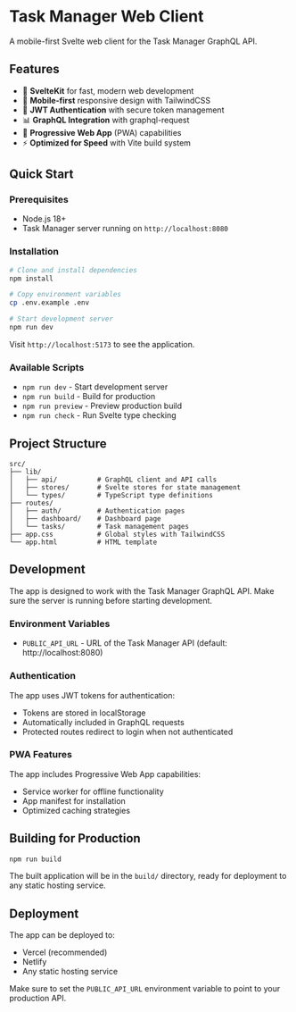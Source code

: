 # Task Manager Web Client

A mobile-first Svelte web client for the Task Manager GraphQL API.

## Features

- 🚀 **SvelteKit** for fast, modern web development
- 📱 **Mobile-first** responsive design with TailwindCSS
- 🔐 **JWT Authentication** with secure token management
- 📊 **GraphQL Integration** with graphql-request
- 💾 **Progressive Web App** (PWA) capabilities
- ⚡ **Optimized for Speed** with Vite build system

## Quick Start

### Prerequisites

- Node.js 18+ 
- Task Manager server running on `http://localhost:8080`

### Installation

```bash
# Clone and install dependencies
npm install

# Copy environment variables
cp .env.example .env

# Start development server
npm run dev
```

Visit `http://localhost:5173` to see the application.

### Available Scripts

- `npm run dev` - Start development server
- `npm run build` - Build for production
- `npm run preview` - Preview production build
- `npm run check` - Run Svelte type checking

## Project Structure

```
src/
├── lib/
│   ├── api/          # GraphQL client and API calls
│   ├── stores/       # Svelte stores for state management
│   └── types/        # TypeScript type definitions
├── routes/
│   ├── auth/         # Authentication pages
│   ├── dashboard/    # Dashboard page
│   └── tasks/        # Task management pages
├── app.css           # Global styles with TailwindCSS
└── app.html          # HTML template
```

## Development

The app is designed to work with the Task Manager GraphQL API. Make sure the server is running before starting development.

### Environment Variables

- `PUBLIC_API_URL` - URL of the Task Manager API (default: http://localhost:8080)

### Authentication

The app uses JWT tokens for authentication:
- Tokens are stored in localStorage
- Automatically included in GraphQL requests
- Protected routes redirect to login when not authenticated

### PWA Features

The app includes Progressive Web App capabilities:
- Service worker for offline functionality
- App manifest for installation
- Optimized caching strategies

## Building for Production

```bash
npm run build
```

The built application will be in the `build/` directory, ready for deployment to any static hosting service.

## Deployment

The app can be deployed to:
- Vercel (recommended)
- Netlify
- Any static hosting service

Make sure to set the `PUBLIC_API_URL` environment variable to point to your production API.